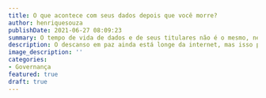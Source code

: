 ```yaml
---
title: O que acontece com seus dados depois que você morre?
author: henriquesouza
publishDate: 2021-06-27 08:09:23
summary: O tempo de vida de dados e de seus titulares não é o mesmo, nem o ritual de despedida. Isso precisa mudar? Se sim, o que deve ser feito para garantir um descanso em paz virtual?
description: O descanso em paz ainda está longe da internet, mas isso pode mudar.
image_description: ''
categories:
- Governança
featured: true
draft: true
---
```

